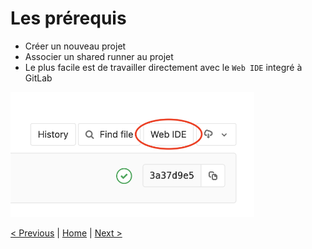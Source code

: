 # Les prérequis

* Créer un nouveau projet
* Associer un shared runner au projet
* Le plus facile est de travailler directement avec le `Web IDE` integré à GitLab

<p>
<img src="web-ide.png" height="200">
</p> 



[< Previous](../README.md) | [Home](../README.md) | [Next >](../exercice_1/README.md)